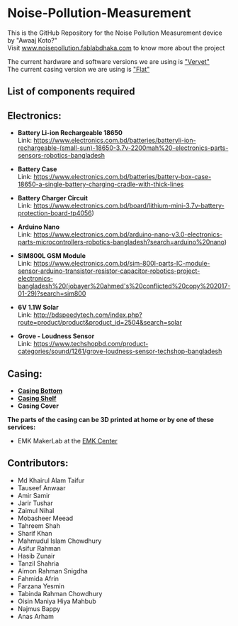 # Noise-Pollution-Measurement
This is the GitHub Repository for the Noise Pollution Measurement device by "Awaaj Koto?" \
Visit www.noisepollution.fablabdhaka.com to know more about the project

The current hardware and software versions we are using is ["Vervet"](https://github.com/AmirSamir92/Noise-Pollution-Measurement/tree/master/Hardware/Vervet) \
The current casing version we are using is ["Flat"](https://github.com/AmirSamir92/Noise-Pollution-Measurement/tree/master/Casing/Print_Ready/Flat)


## List of components required

## Electronics:

- **Battery Li-ion Rechargeable 18650** \
Link: https://www.electronics.com.bd/batteries/batteryli-ion-rechargeable-(small-sun)-18650-3.7v-2200mah%20-electronics-parts-sensors-robotics-bangladesh

- **Battery Case** \
Link: https://www.electronics.com.bd/batteries/battery-box-case-18650-a-single-battery-charging-cradle-with-thick-lines

- **Battery Charger Circuit** \
Link: https://www.electronics.com.bd/board/lithium-mini-3.7v-battery-protection-board-tp4056)

- **Arduino Nano** \
Link: https://www.electronics.com.bd/arduino-nano-v3.0-electronics-parts-microcontrollers-robotics-bangladesh?search=arduino%20nano)

- **SIM800L GSM Module** \
Link: https://www.electronics.com.bd/sim-800l-parts-IC-module-sensor-arduino-transistor-resistor-capacitor-robotics-project-electronics-bangladesh%20(jobayer%20ahmed's%20conflicted%20copy%202017-01-29)?search=sim800

- **6V 1.1W Solar** \
Link: http://bdspeedytech.com/index.php?route=product/product&product_id=2504&search=solar

- **Grove - Loudness Sensor** \
Link: https://www.techshopbd.com/product-categories/sound/1261/grove-loudness-sensor-techshop-bangladesh

## Casing:

- [**Casing Bottom**](https://github.com/AmirSamir92/Noise-Pollution-Measurement/blob/master/Casing/Print_Ready/Flat/3d%20model%20bottom.stl)
- [**Casing Shelf**](https://github.com/AmirSamir92/Noise-Pollution-Measurement/blob/master/Casing/Print_Ready/Flat/3d%20model%20top.stl)
- **Casing Cover** 

**The parts of the casing can be 3D printed at home or by one of these services:**

- EMK MakerLab at the [EMK Center](https://www.emkcenter.org/)

## Contributors:

- Md Khairul Alam Taifur
- Tauseef Anwaar
- Amir Samir
- Jarir Tushar
- Zaimul Nihal
- Mobasheer Meead
- Tahreem Shah
- Sharif Khan
- Mahmudul Islam Chowdhury
- Asifur Rahman
- Hasib Zunair
- Tanzil Shahria
- Aimon Rahman Snigdha
- Fahmida Afrin
- Farzana Yesmin
- Tabinda Rahman Chowdhury
- Oisin Maniya Hiya Mahbub
- Najmus Bappy
- Anas Arham
